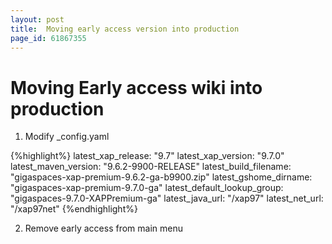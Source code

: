 ```yaml
---
layout: post
title:  Moving early access version into production
page_id: 61867355
---
```





# Moving Early access wiki into production

1.	Modify _config.yaml

{%highlight%}
latest_xap_release: "9.7"
latest_xap_version: "9.7.0"
latest_maven_version: "9.6.2-9900-RELEASE"
latest_build_filename: "gigaspaces-xap-premium-9.6.2-ga-b9900.zip"
latest_gshome_dirname: "gigaspaces-xap-premium-9.7.0-ga"
latest_default_lookup_group: "gigaspaces-9.7.0-XAPPremium-ga"
latest_java_url: "/xap97"
latest_net_url: "/xap97net"
{%endhighlight%}

2.	Remove early access from main menu

